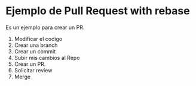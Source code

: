 # Ejemplo de Pull Request with rebase
Es un ejemplo para crear un PR.

1. Modificar el codigo
2. Crear una branch
3. Crear un commit
4. Subir mis cambios al Repo
5. Crear un PR.
6. Solicitar review
7. Merge
